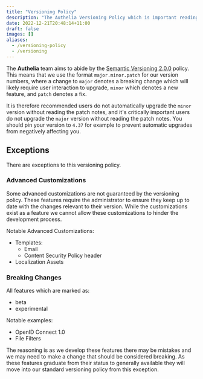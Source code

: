 ```yaml
---
title: "Versioning Policy"
description: "The Authelia Versioning Policy which is important reading for administrators"
date: 2022-12-21T20:48:14+11:00
draft: false
images: []
aliases:
  - /versioning-policy
  - /versioning
---
```


The __Authelia__ team aims to abide by the [Semantic Versioning 2.0.0](https://semver.org/spec/v2.0.0.html) policy. This
means that we use the format `major.minor.patch` for our version numbers, where a change to `major` denotes a breaking
change which will likely require user interaction to upgrade, `minor` which denotes a new feature, and `patch` denotes a
fix.

It is therefore recommended users do not automatically upgrade the `minor` version without reading the patch notes, and
it's critically important users do not upgrade the `major` version without reading the patch notes. You should pin your
version to `4.37` for example to prevent automatic upgrades from negatively affecting you.

## Exceptions

There are exceptions to this versioning policy.

### Advanced Customizations

Some advanced customizations are not guaranteed by the versioning policy. These features require the administrator to
ensure they keep up to date with the changes relevant to their version. While the customizations exist as a feature we
cannot allow these customizations to hinder the development process.

Notable Advanced Customizations:

- Templates:
  - Email
  - Content Security Policy header
- Localization Assets

### Breaking Changes

All features which are marked as:

- beta
- experimental

Notable examples:

- OpenID Connect 1.0
- File Filters

The reasoning is as we develop these features there may be mistakes and we may need to make a change that should be
considered breaking. As these features graduate from their status to generally available they will move into our
standard versioning policy from this exception.
